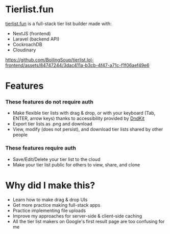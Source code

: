 
# Tierlist.fun 

[tierlist.fun](https://tierlist.fun) is a full-stack tier list builder made with:
  - NextJS (frontend)
  - Laravel (backend API)
  - CockroachDB
  - Cloudinary

https://github.com/BoilingSoup/tierlist.lol-frontend/assets/84747244/3dac411a-b3cb-4f47-a71c-f1f06aef49e6

# Features 
  ### These features do not require auth
  - Make flexible tier lists with drag & drop, or with your keyboard (Tab, ENTER, arrow keys) thanks to accessibility provided by [DndKit](https://github.com/clauderic/dnd-kit)
  - Export tier lists as .png and download
  - View, modify (does not persist), and download tier lists shared by other people
  ### These features require auth
  - Save/Edit/Delete your tier list to the cloud
  - Make your tier list public for others to view, share, and clone  
  

  
# Why did I make this?
  - Learn how to make drag & drop UIs
  - Get more practice making full-stack apps
  - Practice implementing file uploads
  - Improve my approaches for server-side & client-side caching
  - All the tier list makers on Google's first result page are too confusing for me

